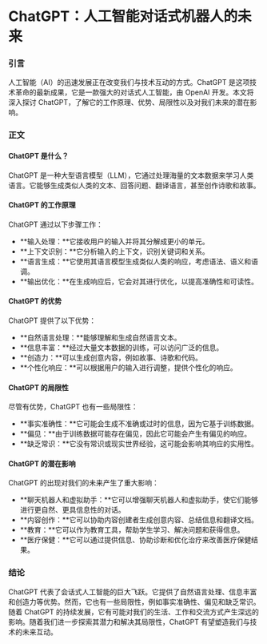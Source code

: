 # ChatGPT：人工智能对话式机器人的未来

### 引言

人工智能（AI）的迅速发展正在改变我们与技术互动的方式。ChatGPT 是这项技术革命的最新成果，它是一款强大的对话式人工智能，由 OpenAI 开发。本文将深入探讨 ChatGPT，了解它的工作原理、优势、局限性以及对我们未来的潜在影响。

### 正文

#### ChatGPT 是什么？

ChatGPT 是一种大型语言模型（LLM），它通过处理海量的文本数据来学习人类语言。它能够生成类似人类的文本、回答问题、翻译语言，甚至创作诗歌和故事。

#### ChatGPT 的工作原理

ChatGPT 通过以下步骤工作：

- **输入处理：**它接收用户的输入并将其分解成更小的单元。
- **上下文识别：**它分析输入的上下文，识别关键词和关系。
- **语言生成：**它使用其语言模型生成类似人类的响应，考虑语法、语义和语调。
- **输出优化：**在生成响应后，它会对其进行优化，以提高准确性和可读性。

#### ChatGPT 的优势

ChatGPT 提供了以下优势：

- **自然语言处理：**能够理解和生成自然语言文本。
- **信息丰富：**经过大量文本数据的训练，可以访问广泛的信息。
- **创造力：**可以生成创意内容，例如故事、诗歌和代码。
- **个性化响应：**可以根据用户的输入进行调整，提供个性化的响应。

#### ChatGPT 的局限性

尽管有优势，ChatGPT 也有一些局限性：

- **事实准确性：**它可能会生成不准确或过时的信息，因为它基于训练数据。
- **偏见：**由于训练数据可能存在偏见，因此它可能会产生有偏见的响应。
- **缺乏常识：**它没有常识或现实世界经验，这可能会影响其响应的实用性。

#### ChatGPT 的潜在影响

ChatGPT 的出现对我们的未来产生了重大影响：

- **聊天机器人和虚拟助手：**它可以增强聊天机器人和虚拟助手，使它们能够进行更自然、更具信息性的对话。
- **内容创作：**它可以协助内容创建者生成创意内容、总结信息和翻译文档。
- **教育：**它可以作为教育工具，帮助学生学习、解决问题和获得信息。
- **医疗保健：**它可以通过提供信息、协助诊断和优化治疗来改善医疗保健结果。

### 结论

ChatGPT 代表了会话式人工智能的巨大飞跃。它提供了自然语言处理、信息丰富和创造力等优势。然而，它也有一些局限性，例如事实准确性、偏见和缺乏常识。随着 ChatGPT 的持续发展，它有可能对我们的生活、工作和交流方式产生深远的影响。随着我们进一步探索其潜力和解决其局限性，ChatGPT 有望塑造我们与技术的未来互动。

